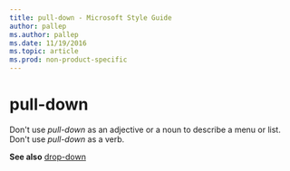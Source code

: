 ```yaml
---
title: pull-down - Microsoft Style Guide
author: pallep
ms.author: pallep
ms.date: 11/19/2016
ms.topic: article
ms.prod: non-product-specific
---
```


# pull-down

Don't use *pull-down* as an adjective or a noun to describe a menu or list. Don't use *pull-down* as a verb. 

**See also** [drop-down](/style-guide/a-z-word-list-term-collections/d/drop-down)
